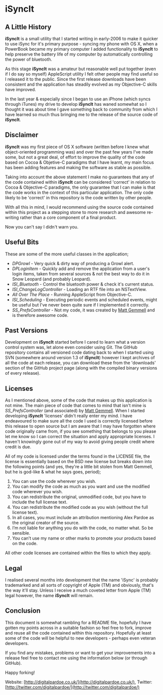 iSyncIt
=======

A Little History
----------------
**iSyncIt** is a small utility that I started writing in early-2006 to make it quicker to use iSync for
it's primary purpose - syncing my phone with OS X, when a PowerBook became my primary computer
I added functionality to **iSyncIt** to help preserve the battery life of my computer by automatically
controlling the power of bluetooth.

As this stage **iSyncIt** was a amateur but reasonable well put together (even if I do say so myself)
AppleScript utility I felt other people may find useful so I released it to the public. Since the
first release downloads have been consistent and the application has steadily evolved as my
Objective-C skills have improved.

In the last year & especially since I began to use an iPhone (which syncs through iTunes) my drive
to develop **iSyncIt** has waned somewhat so I thought it was about time I gave something back to
community from which I have learned so much thus bringing me to the release of the source code of
**iSyncIt**.

Disclaimer
----------
**iSyncIt** was my first piece of OS X software (written before I knew what object-oriented programming
was) and over the past few years I've made some, but not a great deal, of effort to improve the
quality of the code based on Cocoa & Objetive-C paradigms that I have learnt, my main focus has been
adding features and making the software as stable as possible.

Taking into account the above statement I make no guarantees that any of the code contained within
****iSyncIt**** can be considered 'correct' in relation to Cocoa & Objective-C paradigms, the only
guarantee that I can make is that the code works in the context of this particular application. The
only code likely to be 'correct' in this repository is the code written by other people.

With all this in mind, I would recommend using the source code contained within this project as a
stepping stone to more research and awesome re-writing rather than a core component of a final
product.

Now you can't say I didn't warn you.

Useful Bits
-----------
These are some of the more useful classes in the application;

* *DPGrowl* - Very quick & dirty way of producing a Growl alert.
* *DPLoginItem* - Quickly add and remove the application from a user's login items, taken from several sources & not the best way to do it in Snow Leopard (and probably Leopard).
* *ISI_Bluetooth* - Control the bluetooth power & check it's current status.
* *ISI_ChangeLogController* - Loading an RTF file into an NSTextView.
* *All Over The Place* - Running AppleScript from Objective-C.
* *ISI_Scheduling* - Executing periodic events and scheduled events, might be useful but I've never been quite sure if I implemented it correctly.
* *SS_PrefsController* - Not my code, it was created by [Matt Gemmell](http://mattgemmell.com/) and is therefore awesome code.

Past Versions
-------------
Development on **iSyncIt** started before I cared to learn what a version control system was, let alone
even consider using Git. The GitHub repository contains all versioned code dating back to when I
started using SVN (somewhere around version 1.3 of **iSyncIt**) however I kept archives of all the code
at each release, you can download these from the 'downloads' section of the GitHub project page (along
with the compiled binary versions of every release).

Licenses
--------
As I mentioned above, some of the code that makes up this application is not mine. The main piece of
code that comes to mind that isn't mine is *SS_PrefsController* (and associated) by [Matt Gemmell](http://mattgemmell.com/). When
I started developing **iSyncIt** 'licenses' didn't really enter my mind. I have endeavoured to make sure
all the code I used is correctly licensed before this release to open source but I am aware that I may
have forgotten where code originally came from, if you see something that belongs to you please let
me know so I can correct the situation and apply appropriate licenses. I haven't knowingly gone out
of my way to avoid giving people credit where credit is due.

All of my code is licensed under the terms found in the LICENSE file, the license is essentially based
on the BSD new license but breaks down into the following points (and yes, they're a little bit stolen
from Matt Gemmell, but he is god-like & what he says goes, period);

1. You can use the code wherever you wish.
2. You can modify the code as much as you want and use the modified code wherever you wish.
3. You can redistribute the original, unmodified code, but you have to include the full license text.
4. You can redistribute the modified code as you wish (without the full license text).
5. In all cases, you must include an attribution mentioning Alex Pardoe as the original creator of the source.
6. I’m not liable for anything you do with the code, no matter what. So be sensible.
7. You can’t use my name or other marks to promote your products based on the code.

All other code licenses are contained within the files to which they apply.

Legal
-----
I realised several months into development that the name 'iSync' is probably trademarked and all sorts
of copyright of Apple (TM) and obviously, that's the way it'll stay. Unless I receive a much coveted
letter from Apple (TM) legal however, the name **iSyncIt** will remain.

Conclusion
----------
This document is somewhat rambling for a README file, hopefully I have gotten my points across in a
suitable fashion so feel free to fork, improve and reuse all the code contained within this repository.
Hopefully at least some of the code will be helpful to new developers - perhaps even veteran developers.

If you find any mistakes, problems or want to get your improvements into a release feel free to contact
me using the information below (or through GitHub).

Happy forking!

Website: [http://digitalpardoe.co.uk/](http://digitalpardoe.co.uk/), Twitter: [http://twitter.com/digitalpardoe/](http://twitter.com/digitalpardoe/)
